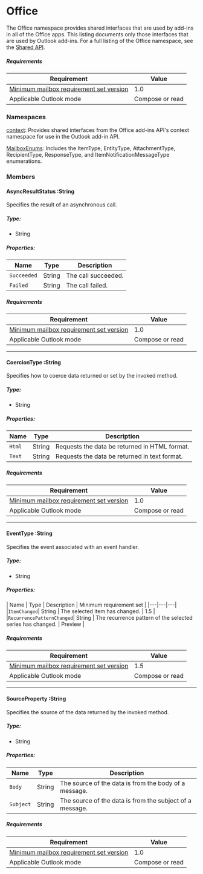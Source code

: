  

# Office

The Office namespace provides shared interfaces that are used by add-ins in all of the Office apps. This listing documents only those interfaces that are used by Outlook add-ins. For a full listing of the Office namespace, see the [Shared API](../../shared/office.md).

##### Requirements

|Requirement| Value|
|---|---|
|[Minimum mailbox requirement set version](../tutorial-api-requirement-sets.md)| 1.0|
|Applicable Outlook mode| Compose or read|

### Namespaces

[context](Office.context.md): Provides shared interfaces from the Office add-ins API's context namespace for use in the Outlook add-in API.

[MailboxEnums](Office.MailboxEnums.md): Includes the ItemType, EntityType, AttachmentType, RecipientType, ResponseType, and ItemNotificationMessageType enumerations.

### Members

####  AsyncResultStatus :String

Specifies the result of an asynchronous call.

##### Type:

*   String

##### Properties:

|Name| Type| Description|
|---|---|---|
|`Succeeded`| String|The call succeeded.|
|`Failed`| String|The call failed.|

##### Requirements

|Requirement| Value|
|---|---|
|[Minimum mailbox requirement set version](../tutorial-api-requirement-sets.md)| 1.0|
|Applicable Outlook mode| Compose or read|

---

####  CoercionType :String

Specifies how to coerce data returned or set by the invoked method.

##### Type:

*   String

##### Properties:

|Name| Type| Description|
|---|---|---|
|`Html`| String|Requests the data be returned in HTML format.|
|`Text`| String|Requests the data be returned in text format.|

##### Requirements

|Requirement| Value|
|---|---|
|[Minimum mailbox requirement set version](../tutorial-api-requirement-sets.md)| 1.0|
|Applicable Outlook mode| Compose or read|

---

####  EventType :String

Specifies the event associated with an event handler.

##### Type:

*   String

##### Properties:

| Name | Type | Description | Minimum requirement set |
|---|---|---|
|`ItemChanged`| String | The selected item has changed. | 1.5 |
|`RecurrencePatternChanged`| String | The recurrence pattern of the selected series has changed. | Preview |

##### Requirements

|Requirement| Value|
|---|---|
|[Minimum mailbox requirement set version](../tutorial-api-requirement-sets.md)| 1.5 |
|Applicable Outlook mode| Compose or read |

---

####  SourceProperty :String

Specifies the source of the data returned by the invoked method.

##### Type:

*   String

##### Properties:

|Name| Type| Description|
|---|---|---|
|`Body`| String|The source of the data is from the body of a message.|
|`Subject`| String|The source of the data is from the subject of a message.|

##### Requirements

|Requirement| Value|
|---|---|
|[Minimum mailbox requirement set version](../tutorial-api-requirement-sets.md)| 1.0|
|Applicable Outlook mode| Compose or read|